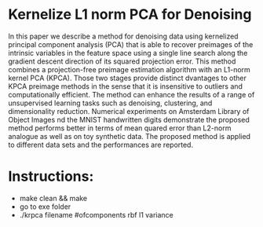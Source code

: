 # Kernelize L1 norm PCA for Denoising

In this paper we describe a method for denoising data using kernelized principal component analysis (PCA) that is able to recover preimages of the intrinsic variables in the feature space using a single line search along the gradient descent direction of its squared projection error. This method combines a projection-free preimage estimation algorithm with an L1-norm kernel PCA (KPCA). Those two stages provide distinct dvantages to other KPCA preimage methods in the sense that it is insensitive to outliers and computationally efficient. The method can enhance the results of a range of unsupervised learning tasks such as denoising,
clustering, and dimensionality reduction. Numerical experiments on Amsterdam Library of Object Images nd the MNIST handwritten digits demonstrate the proposed method performs better in terms of mean quared error than L2-norm analogue as well as on toy synthetic data. The proposed method is applied to different data sets and the performances are reported.

# Instructions:
* make clean && make
* go to exe folder
* ./krpca filename #ofcomponents rbf l1 variance
